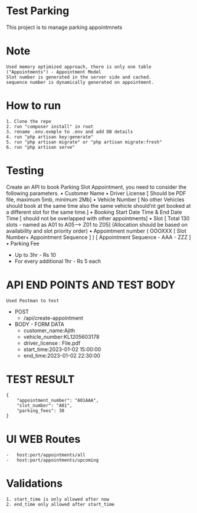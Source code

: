 
# Test Parking

This project is to manage parking appointmnets

# Note

    Used memory optimized approach, there is only one table ("Appointments") - Appointment Model
    Slot number is generated in the server side and cached.
    sequence number is dynamically generated on appointment.

# How to run

    1. Clone the repo
    2. run "composer install" in root
    3. rename .env.exmple to .env and add DB details
    4. run "php artisan key:generate"
    5. run "php artisan migrate" or "php artisan migrate:fresh"
    6. run "php artisan serve"

# Testing

Create an API to book Parking Slot Appointment, you need to consider the following parameters.
• Customer Name
• Driver License [ Should be PDF file, maximum 5mb, minimum 2Mb]
• Vehicle Number [ No other Vehicles should book at the same time also the same vehicle
should’nt get booked at a different slot for the same time.]
• Booking Start Date Time & End Date Time [ should not be overlapped with other appointments]
• Slot [ Total 130 slots - named as A01 to A05--> Z01 to Z05] (Allocation should be based on
availability and slot priority order)
• Appointment number ( OOOXXX [ Slot Number+ Appointment Sequence ] ) [ Appointment
Sequence - AAA - ZZZ ]
• Parking Fee
- Up to 3hr - Rs 10
- For every additional 1hr - Rs 5 each

# API END POINTS AND TEST BODY

    Used Postman to test

- POST
    - /api/create-appointment
- BODY - FORM DATA
    - customer_name:Ajith
    - vehicle_number:KL1205603178
    - driver_license : File.pdf
    - start_time:2023-01-02 15:00:00
    - end_time:2023-01-02 22:30:00

# TEST RESULT
    {
        "appointment_number": "A01AAA",
        "slot_number": "A01",
        "parking_fees": 30
    }


# UI WEB Routes

    -   host:port/appointments/all
    -   host:port/appointments/upcoming

# Validations
    1. start_time is only allowed after now
    2. end_time only allowed after start_time